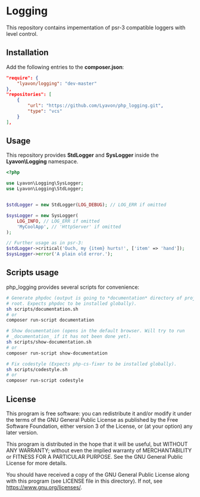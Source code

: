 # Logging

This repository contains impementation of psr-3 compatible loggers with level
control.

## Installation

Add the following entries to the __composer.json__:
```json
"require": {
    "lyavon/logging": "dev-master"
},
"repositories": [
    {
        "url": "https://github.com/Lyavon/php_logging.git",
        "type": "vcs"
    }
],
```

## Usage

This repository provides __StdLogger__ and __SysLogger__ inside the
__Lyavon\Logging__ namespace.

```php
<?php

use Lyavon\Logging\SysLogger;
use Lyavon\Logging\StdLogger;


$stdLogger = new StdLogger(LOG_DEBUG); // LOG_ERR if omitted

$sysLogger = new SysLogger(
    LOG_INFO, // LOG_ERR if omitted
    'MyCoolApp', // 'HttpServer' if omitted
);

// Further usage as in psr-3:
$stdLogger->critical('Ouch, my {item} hurts!', ['item' => 'hand']);
$sysLogger->error('A plain old error.');

```

## Scripts usage
php\_logging provides several scripts for convenience:

```sh
# Generate phpdoc (output is going to *documentation* directory of project
# root. Expects phpdoc to be installed globally).
sh scripts/documentation.sh
# or
composer run-script documentation

# Show documentation (opens in the default browser. Will try to run
# _documentation_ if it has not been done yet).
sh scripts/show-documentation.sh
# or
composer run-script show-documentation

# Fix codestyle (Expects php-cs-fixer to be installed globally).
sh scripts/codestyle.sh
# or
composer run-script codestyle
```

## License
This program is free software: you can redistribute it and/or modify it under
the terms of the GNU General Public License as published by the Free Software
Foundation, either version 3 of the License, or (at your option) any later
version.

This program is distributed in the hope that it will be useful, but WITHOUT ANY
WARRANTY; without even the implied warranty of MERCHANTABILITY or FITNESS FOR A
PARTICULAR PURPOSE. See the GNU General Public License for more details.

You should have received a copy of the GNU General Public License along with
this program (see LICENSE file in this directory). If not, see
<https://www.gnu.org/licenses/>.
